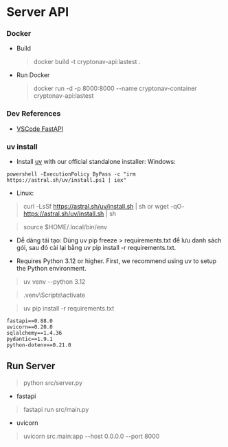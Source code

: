 # Server API

### Docker

- Build

  > docker build -t cryptonav-api:lastest .

- Run Docker
  > docker run -d -p 8000:8000 --name cryptonav-container cryptonav-api:lastest

### Dev References

- [VSCode FastAPI](https://code.visualstudio.com/docs/python/tutorial-fastapi)

### uv install

- Install [uv](https://docs.astral.sh/uv/) with our official standalone installer:
  Windows:

```
powershell -ExecutionPolicy ByPass -c "irm https://astral.sh/uv/install.ps1 | iex"
```
- Linux:
> curl -LsSf https://astral.sh/uv/install.sh | sh
or
> wget -qO- https://astral.sh/uv/install.sh | sh

> source $HOME/.local/bin/env

- Dễ dàng tái tạo: Dùng uv pip freeze > requirements.txt để lưu danh sách gói, sau đó cài lại bằng uv pip install -r requirements.txt.

- Requires Python 3.12 or higher. First, we recommend using uv to setup the Python environment.

> uv venv --python 3.12

> .venv\Scripts\activate

> uv pip install -r requirements.txt

```
fastapi==0.88.0
uvicorn==0.20.0
sqlalchemy==1.4.36
pydantic==1.9.1
python-dotenv==0.21.0

```

## Run Server

> python src/server.py

- fastapi

> fastapi run src/main.py

- uvicorn

> uvicorn src.main:app --host 0.0.0.0 --port 8000
